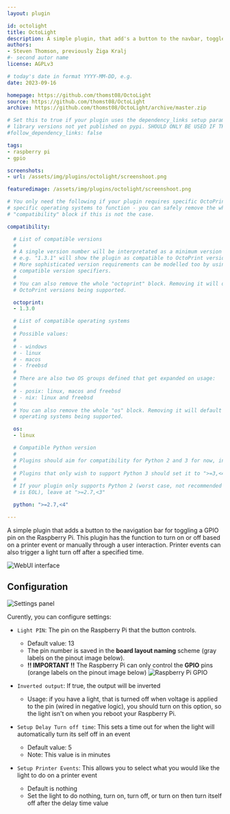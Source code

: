 ```yaml
---
layout: plugin

id: octolight
title: OctoLight
description: A simple plugin, that add's a button to the navbar, toggleing GPIO on the RPi. It can be used for turning on and off a light.
authors:
- Steven Thomson, previously Žiga Kralj
#- second autor name
license: AGPLv3

# today's date in format YYYY-MM-DD, e.g.
date: 2023-09-16

homepage: https://github.com/thomst08/OctoLight
source: https://github.com/thomst08/OctoLight
archive: https://github.com/thomst08/OctoLight/archive/master.zip

# Set this to true if your plugin uses the dependency_links setup parameter to include
# library versions not yet published on pypi. SHOULD ONLY BE USED IF THERE IS NO OTHER OPTION!
#follow_dependency_links: false

tags:
- raspberry pi
- gpio

screenshots:
- url: /assets/img/plugins/octolight/screenshoot.png 

featuredimage: /assets/img/plugins/octolight/screenshoot.png

# You only need the following if your plugin requires specific OctoPrint versions or
# specific operating systems to function - you can safely remove the whole
# "compatibility" block if this is not the case.

compatibility:

  # List of compatible versions
  #
  # A single version number will be interpretated as a minimum version requirement,
  # e.g. "1.3.1" will show the plugin as compatible to OctoPrint versions 1.3.1 and up.
  # More sophisticated version requirements can be modelled too by using PEP440
  # compatible version specifiers.
  #
  # You can also remove the whole "octoprint" block. Removing it will default to all
  # OctoPrint versions being supported.

  octoprint:
  - 1.3.0

  # List of compatible operating systems
  #
  # Possible values:
  #
  # - windows
  # - linux
  # - macos
  # - freebsd
  #
  # There are also two OS groups defined that get expanded on usage:
  #
  # - posix: linux, macos and freebsd
  # - nix: linux and freebsd
  #
  # You can also remove the whole "os" block. Removing it will default to all
  # operating systems being supported.

  os:
  - linux

  # Compatible Python version
  #
  # Plugins should aim for compatibility for Python 2 and 3 for now, in which case the value should be ">=2.7,<4".
  #
  # Plugins that only wish to support Python 3 should set it to ">=3,<4".
  #
  # If your plugin only supports Python 2 (worst case, not recommended for newly developed plugins since Python 2
  # is EOL), leave at ">=2.7,<3"

  python: ">=2.7,<4"

---
```


A simple plugin that adds a button to the navigation bar for toggling a GPIO pin on the Raspberry Pi. This plugin has the function to turn on or off based on a printer event or manually through a user interaction. Printer events can also trigger a light turn off after a specified time.

![WebUI interface](img/screenshoot.png)


## Configuration
![Settings panel](img/settings.png)

Curently, you can configure settings:
- `Light PIN`: The pin on the Raspberry Pi that the button controls.
	- Default value: 13
	- The pin number is saved in the **board layout naming** scheme (gray labels on the pinout image below).
	- **!! IMPORTANT !!** The Raspberry Pi can only control the **GPIO** pins (orange labels on the pinout image below)
	![Raspberry Pi GPIO](img/rpi_gpio.png)

- `Inverted output`: If true, the output will be inverted
	- Usage: if you have a light, that is turned off when voltage is applied to the pin (wired in negative logic), you should turn on this option, so the light isn't on when you reboot your Raspberry Pi.

- `Setup Delay Turn off time`: This sets a time out for when the light will automatically turn its self off in an event
	- Default value: 5
	- Note: This value is in minutes

- `Setup Printer Events`: This allows you to select what you would like the light to do on a printer event
	- Default is nothing
	- Set the light to do nothing, turn on, turn off, or turn on then turn itself off after the delay time value